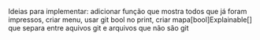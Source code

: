 Ideias para implementar: adicionar função que mostra todos que já foram impressos, criar menu, usar git bool no print, criar mapa[bool]Explainable[] que separa entre aquivos git e arquivos que não são git

